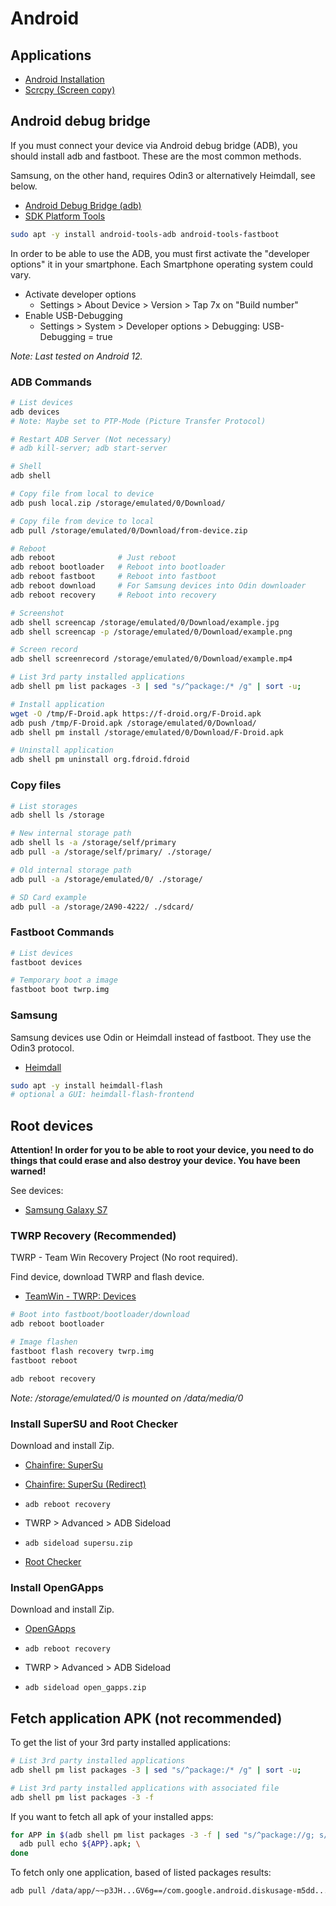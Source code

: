 # Android

## Applications

* [Android Installation](Android-Installation.md)
* [Scrcpy (Screen copy)](Scrcpy.md)

## Android debug bridge

If you must connect your device via Android debug bridge (ADB), you should install adb and fastboot. These are the most common methods.

Samsung, on the other hand, requires Odin3 or alternatively Heimdall, see below.

* [Android Debug Bridge (adb)](https://developer.android.com/tools/adb)
* [SDK Platform Tools](https://developer.android.com/tools/releases/platform-tools)


```bash
sudo apt -y install android-tools-adb android-tools-fastboot
```

In order to be able to use the ADB, you must first activate the "developer options" it in your smartphone. Each Smartphone operating system could vary.

* Activate developer options
  * Settings > About Device > Version > Tap 7x on "Build number"
* Enable USB-Debugging
  * Settings > System > Developer options > Debugging: USB-Debugging = true

*Note: Last tested on Android 12.*

### ADB Commands

```bash
# List devices
adb devices
# Note: Maybe set to PTP-Mode (Picture Transfer Protocol)

# Restart ADB Server (Not necessary)
# adb kill-server; adb start-server

# Shell
adb shell

# Copy file from local to device
adb push local.zip /storage/emulated/0/Download/

# Copy file from device to local
adb pull /storage/emulated/0/Download/from-device.zip

# Reboot
adb reboot              # Just reboot
adb reboot bootloader   # Reboot into bootloader
adb reboot fastboot     # Reboot into fastboot
adb reboot download     # For Samsung devices into Odin downloader
adb reboot recovery     # Reboot into recovery

# Screenshot
adb shell screencap /storage/emulated/0/Download/example.jpg
adb shell screencap -p /storage/emulated/0/Download/example.png

# Screen record
adb shell screenrecord /storage/emulated/0/Download/example.mp4

# List 3rd party installed applications
adb shell pm list packages -3 | sed "s/^package:/* /g" | sort -u;

# Install application
wget -O /tmp/F-Droid.apk https://f-droid.org/F-Droid.apk
adb push /tmp/F-Droid.apk /storage/emulated/0/Download/
adb shell pm install /storage/emulated/0/Download/F-Droid.apk

# Uninstall application
adb shell pm uninstall org.fdroid.fdroid
```

### Copy files

```bash
# List storages
adb shell ls /storage

# New internal storage path
adb shell ls -a /storage/self/primary
adb pull -a /storage/self/primary/ ./storage/

# Old internal storage path
adb pull -a /storage/emulated/0/ ./storage/

# SD Card example
adb pull -a /storage/2A90-4222/ ./sdcard/
```

### Fastboot Commands

```bash
# List devices
fastboot devices

# Temporary boot a image
fastboot boot twrp.img
```

### Samsung

Samsung devices use Odin or Heimdall instead of fastboot. They use the Odin3 protocol.

* [Heimdall](https://www.glassechidna.com.au/heimdall/)

```bash
sudo apt -y install heimdall-flash
# optional a GUI: heimdall-flash-frontend
```

## Root devices

**Attention! In order for you to be able to root your device, you need to do things that could erase and also destroy your device. You have been warned!**

See devices:

* [Samsung Galaxy S7](devices/Samsung-Galaxy-S7.md)

### TWRP Recovery (Recommended)

TWRP - Team Win Recovery Project (No root required).

Find device, download TWRP and flash device.

* [TeamWin - TWRP: Devices](https://twrp.me/Devices/)

```bash
# Boot into fastboot/bootloader/download
adb reboot bootloader

# Image flashen
fastboot flash recovery twrp.img
fastboot reboot

adb reboot recovery
```

*Note: /storage/emulated/0 is mounted on /data/media/0*

### Install SuperSU and Root Checker

Download and install Zip.

* [Chainfire: SuperSu](https://download.chainfire.eu/supersu)
* [Chainfire: SuperSu (Redirect)](https://download.chainfire.eu/1220/SuperSU/SR5-SuperSU-v2.82-SR5-20171001224502.zip)

* `adb reboot recovery`
* TWRP > Advanced > ADB Sideload
* `adb sideload supersu.zip`

* [Root Checker](https://play.google.com/store/apps/details?id=com.joeykrim.rootcheck)

### Install OpenGApps

Download and install Zip.

* [OpenGApps](http://opengapps.org/?api=10.0&variant=super)

* `adb reboot recovery`
* TWRP > Advanced > ADB Sideload
* `adb sideload open_gapps.zip`

## Fetch application APK (not recommended)

To get the list of your 3rd party installed applications:

```bash
# List 3rd party installed applications
adb shell pm list packages -3 | sed "s/^package:/* /g" | sort -u;

# List 3rd party installed applications with associated file
adb shell pm list packages -3 -f
```

If you want to fetch all apk of your installed apps:

```bash
for APP in $(adb shell pm list packages -3 -f | sed "s/^package://g; s/base.apk=/base.apk /g"); do \
  adb pull echo ${APP}.apk; \
done
```

To fetch only one application, based of listed packages results:

```bash
adb pull /data/app/~~p3JH...GV6g==/com.google.android.diskusage-m5dd...0AuA==/base.apk com.google.android.diskusage.apk
```
